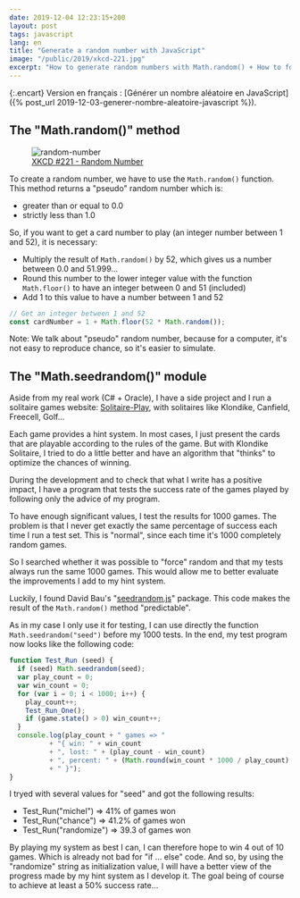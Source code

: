 ```yaml
---
date: 2019-12-04 12:23:15+200
layout: post
tags: javascript
lang: en
title: "Generate a random number with JavaScript"
image: "/public/2019/xkcd-221.jpg"
excerpt: "How to generate random numbers with Math.random() + How to force chance and be sure to always generate the same set of random numbers (useful for testing)."
---
```


{:.encart}
Version en français : [Générer un nombre aléatoire en JavaScript]({% post_url 2019-12-03-generer-nombre-aleatoire-javascript %}).

## The "Math.random()" method

<figure>
  <img src="{{ page.image }}" alt="random-number" />
  <figcaption>
    <a href="https://xkcd.com/221/">XKCD #221 - Random Number</a>
  </figcaption>
</figure>

To create a random number, we have to use the `Math.random()` function. This method returns a "pseudo" random number which is:

* greater than or equal to 0.0
* strictly less than 1.0

So, if you want to get a card number to play (an integer number between 1 and 52), it is necessary:

* Multiply the result of `Math.random()` by 52, which gives us a number between 0.0 and 51.999...
* Round this number to the lower integer value with the function `Math.floor()` to have an integer between 0 and 51 (included)
* Add 1 to this value to have a number between 1 and 52

```javascript
// Get an integer between 1 and 52
const cardNumber = 1 + Math.floor(52 * Math.random());
```

Note: We talk about "pseudo" random number, because for a computer, it's not easy to reproduce chance, so it's easier to simulate.


## The "Math.seedrandom()" module

Aside from my real work (C# + Oracle), I have a side project and I run a solitaire games website: [Solitaire-Play](https://www.solitaire-play.com/), with solitaires like Klondike, Canfield, Freecell, Golf...

Each game provides a hint system. In most cases, I just present the cards that are playable according to the rules of the game. But with Klondike Solitaire, I tried to do a little better and have an algorithm that "thinks" to optimize the chances of winning.

During the development and to check that what I write has a positive impact, I have a program that tests the success rate of the games played by following only the advice of my program.

To have enough significant values, I test the results for 1000 games. The problem is that I never get exactly the same percentage of success each time I run a test set. This is "normal", since each time it's 1000 completely random games.

So I searched whether it was possible to "force" random and that my tests always run the same 1000 games. This would allow me to better evaluate the improvements I add to my hint system.

Luckily, I found David Bau's "[seedrandom.js](https://github.com/davidbau/seedrandom)" package. This code makes the result of the `Math.random()` method "predictable".

As in my case I only use it for testing, I can use directly the function `Math.seedrandom("seed")` before my 1000 tests. In the end, my test program now looks like the following code:

```javascript
function Test_Run (seed) {
  if (seed) Math.seedrandom(seed);
  var play_count = 0;
  var win_count = 0;
  for (var i = 0; i < 1000; i++) {
    play_count++;
    Test_Run_One();
    if (game.state() > 0) win_count++;
  }
  console.log(play_count + " games => "
          + "{ win: " + win_count
          + ", lost: " + (play_count - win_count)
          + ", percent: " + (Math.round(win_count * 1000 / play_count) / 10)
          + " }");
}
```

I tryed with several values for "seed" and got the following results:

* Test_Run("michel") => 41% of games won
* Test_Run("chance") => 41.2% of games won
* Test_Run("randomize") => 39.3 of games won

By playing my system as best I can, I can therefore hope to win 4 out of 10 games. Which is already not bad for "if ... else" code. And so, by using the "randomize" string as initialization value, I will have a better view of the progress made by my hint system as I develop it. The goal being of course to achieve at least a 50% success rate...
